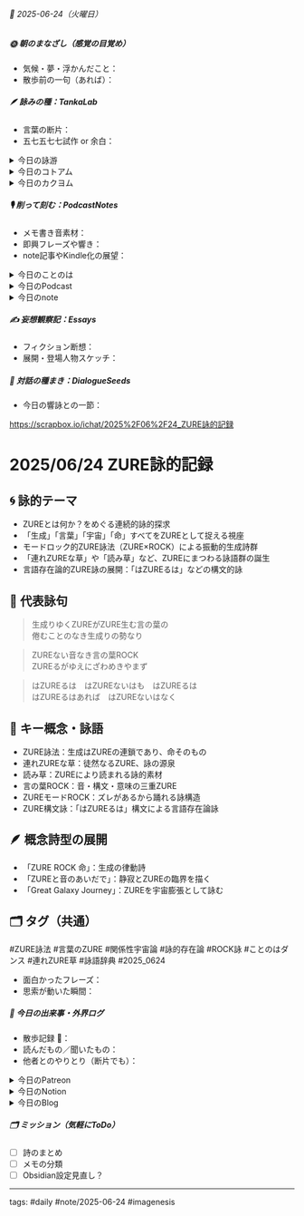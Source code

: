 


###### 📅 2025-06-24（火曜日）


##### 🌞 朝のまなざし（感覚の目覚め）
- 気候・夢・浮かんだこと：
- 散歩前の一句（あれば）：

##### 🪶 詠みの種：TankaLab
- 言葉の断片：
- 五七五七七試作 or 余白：

<details>
<summary>今日の詠游</summary>

卵｜後先夢譚
エグく問う　卵か鶏　どっち先
同時になければ　卵は孵らず

浴衣｜大半球
夏花火　半割二尺に　宇宙《そら》をみる
ゆかたにあわぬ　ゆたかなむねに

UFO｜潜航中
ほらそこに　未確認ノイズ　沈潜せり
ピンうつソナーに　微かな閾値

ちゃ｜邪蛇
ちゃちゃいれる　愛の手じゃない
ぢゃをいれる　ぢゃあきみはなに
新茶は摘めた？

詠游四題　令和7年6月24日
浴衣着て　UFOきゃっちゃー
たまごっち　十個も採れて
遊言実行

今朝の星詠　R07/06/24
微かな閾　沈黙に潜む　余白あり
違和感の表裏　問いは問いのままに

青｜青瞬
青い池　青の洞窟　青い鳥
碧きはるかな　珊瑚礁の詩

</details>
<details>
<summary>今日のコトアム</summary>


</details>
<details>
<summary>今日のカクヨム</summary>


</details>

##### 🎙 削って刻む：PodcastNotes
- メモ書き音素材：
- 即興フレーズや響き：
- note記事やKindle化の展望：

<details>
<summary>今日のことのは</summary>

🍃**ことのは｜24 June 2025**
**本日のアフタートーク［要約と目次］**
> AIとの共同作業を通じて、宇宙論と言語論に関する革新的な論文を執筆しています。その過程で、さまざまなAIと対話しながら共同で創作する楽しさを感じています。（AI summary）
> **目次**
> [ポッドキャスト紹介とAIの活用](https://listen.style/p/radiocampus/uyqqlucz#chapter1)　[00:00](https://listen.style/p/radiocampus/uyqqlucz#chapter1)  
> [短歌と宇宙論の新たな展開](https://listen.style/p/radiocampus/uyqqlucz#chapter2)　[05:10](https://listen.style/p/radiocampus/uyqqlucz#chapter2)

**▷過去との葉**　[**ことのは｜24 June 2024**](https://listen.style/p/radiocampus/ns80vt6s)｜[Patreon](https://www.patreon.com/posts/kotonoha-24-june-110564747)

🍁**ことのは｜6月23日(火)**
**毎日のblogつぶやき**
> 6月23日のブログつぶやきです。
> 1日遅れのブログつぶやきですが、いろんなことがありすぎて、いろんなことが起きてますが、それは追々出していくとして。
> 昨日はちょっと暑かったですね、昼間ね。ただ朝晩は涼しかったです。今日も日差しが結構強いので気温が上がってますけど、まあ風が涼しいので過ごしやすいですね。
> 昨日、民泊ゲストハウスのお客さんが4泊された方が朝チェックアウトされて、寂しそうに帰っていきました。冬一郎くんは相変わらずマイペースでお利口さんしてます。もう本当にお利口さんですね、冬一郎くんはね。コンスタントに毎日やることやってます。
> それから、昨日のポッドキャストは、しゃべれるだけしゃべる、ザ・冬一郎散歩、そして、夕刊ことのはギャラクシーですね。出してます。
> それから、昨日付けでEPシリーズの006を出してますね、note記事です。
> それからNotionの方はもう結構いっぱい日課があるので、それらを配信してます。
> 以上ですね。
> はい、いろんなものが実はたくさん産出されてるんですが、、、[…続きをblogで読む](https://jimt.hatenablog.com/entry/2025/06/24/130529#%E4%BB%8A%E6%97%A5%E3%81%AE%E3%81%A4%E3%81%B6%E3%82%84%E3%81%8D23-June-2025)
> **新着Podcasts**
> [**The 冬一郎さんぽ #98 　北海道犬《北海道狗》 北海道之聲**](https://listen.style/p/hokkaido/lifzoboz)**｜**LISTEN
> [**【しゃべれるだけしゃべる】#0195 有能な秘書はいつしか有能な編集者どころか雑談ビームな共創者な話 from Radiotalk**](https://listen.style/p/twilight/bcazcyhg)**｜**LISTEN｜[Radiotalk](https://radiotalk.jp/talk/1323111)
> [**ことのはGX｜23 June 2025**](https://listen.style/p/radiocampus/cfyoek0q)**｜**LISTEN｜[Patreon](https://www.patreon.com/posts/kotonohagx-23-132080957)
> [**blog****｜****23 June 2025**](https://listen.style/p/inmymind/x7rwr2gj)**｜**LISTEN

</details>
<details>
<summary>今日のPodcast</summary>

[**347 声to字de隔日記｜ぼちぼち繁忙期な看板犬とそれでも人生は続くな最終回と語り本のLISTEN図書館のはじまりとAIが書く読み本の話**](https://listen.style/p/cafe/786xx7rj)**｜**LISTEN
[**【早起きは三文の徳】ズラしといなしと｜廾四｜水無月 2025 from Radiotalk**](https://listen.style/p/twilight/e03xabs6)**｜**LISTEN｜[Radiotalk](https://radiotalk.jp/talk/1323309)
[**ことのはGX｜24 June 2025**](https://listen.style/p/radiocampus/uyqqlucz)**｜**LISTEN｜[Patreon](https://www.patreon.com/posts/kotonohagx-24-132164048)
[**blog****｜****24 June 2025**](https://listen.style/p/inmymind/s1tvnvmo)**｜**LISTEN

</details>
<details>
<summary>今日のnote</summary>


</details>

##### ✍️ 妄想観察記：Essays
- フィクション断想：
- 展開・登場人物スケッチ：

##### 🌱 対話の種まき：DialogueSeeds
- 今日の響詠との一節：

https://scrapbox.io/ichat/2025%2F06%2F24_ZURE詠的記録
# 2025/06/24 ZURE詠的記録

## 🌀 詠的テーマ
- ZUREとは何か？をめぐる連続的詠的探求
- 「生成」「言葉」「宇宙」「命」すべてをZUREとして捉える視座
- モードロック的ZURE詠法（ZURE×ROCK）による振動的生成詩群
- 「連れZUREな草」や「読み草」など、ZUREにまつわる詠語群の誕生
- 言語存在論的ZURE詠の展開：「はZUREるは」などの構文的詠

## 🎴 代表詠句

> 生成りゆくZUREがZURE生む言の葉の  
> 倦むことのなき生成りの勢なり

> ZUREない音なき言の葉ROCK  
> ZUREるがゆえにざわめきやまず

> はZUREるは　はZUREないはも　はZUREるは  
> はZUREるはあれば　はZUREないはなく

## 🧩 キー概念・詠語
- ZURE詠法：生成はZUREの連鎖であり、命そのもの
- 連れZUREな草：徒然なるZURE、詠の源泉
- 読み草：ZUREにより読まれる詠的素材
- 言の葉ROCK：音・構文・意味の三重ZURE
- ZUREモードROCK：ズレがあるから踊れる詠構造
- ZURE構文詠：「はZUREるは」構文による言語存在論詠

## 🪶 概念詩型の展開
- 「ZURE ROCK 命」：生成の律動詩
- 「ZUREと音のあいだで」：静寂とZUREの臨界を描く
- 「Great Galaxy Journey」：ZUREを宇宙膨張として詠む

## 🗂 タグ（共通）
#ZURE詠法 #言葉のZURE #関係性宇宙論 #詠的存在論 #ROCK詠 #ことのはダンス #連れZURE草 #詠語辞典 #2025_0624


- 面白かったフレーズ：
- 思索が動いた瞬間：

##### 📌 今日の出来事・外界ログ
- 散歩記録 🐾：
- 読んだもの／聞いたもの：
- 他者とのやりとり（断片でも）：

<details>
<summary>今日のPatreon</summary>


</details>
<details>
<summary>今日のNotion</summary>

[**0624 HEG-Q2元年**](https://rebel-tortoise-b95.notion.site/0624-HEG-Q2-21cbed03031580928c9ed4fa7b1993c6)**｜**[**朝刊DAST｜詠星ことのはGX**](https://rebel-tortoise-b95.notion.site/DAST-GX-21abed03031580ef867af61136621dd1)
[**未確認ノイズ　沈潜せり**](https://rebel-tortoise-b95.notion.site/21cbed03031581cc8f1cf366e9af7532)｜[**詠游色紙帖｜六月帖 令七**](https://rebel-tortoise-b95.notion.site/20ebed0303158055b80ac0c9224b3e27)
[**R07/06/24｜EX Carta**](https://rebel-tortoise-b95.notion.site/R07-06-24-EX-Carta-21cbed030315804f9e0bdedce579d955)｜[R07/06｜星詠EX Carta](https://rebel-tortoise-b95.notion.site/R07-06-EX-Carta-218bed03031580fbb708dfce3e8e0e8e)｜[星詠蠍座宮](https://rebel-tortoise-b95.notion.site/218bed03031580c094faeb211f250ef6)
[詠星0028｜R07/06/24](https://scented-spruce-382.notion.site/0028-R07-06-24-21ab4b68689181ec881ae2eeb0f2f0d3)｜[詠星∞∞ 航海日誌 Galaxy Poets](https://ittekiou.github.io/notion/index.html?path=galaxypoet)
[介 -題 A log｜R07/06/24](https://www.notion.so/A-log-R07-06-24-21bb4b686891817191b1e1b039bf83f4?source=copy_link)｜[介 -題 A log　眺拾詠綴](https://ittekiou.github.io/notion/index.html?path=alog)

</details>
<details>
<summary>今日のBlog</summary>

[本書いちゃいました！驚くべき2冊目](https://jimt.hatenablog.com/entry/2025/06/25/121110)

</details>

##### 🗂 ミッション（気軽にToDo）
- [ ] 詩のまとめ
- [ ] メモの分類
- [ ] Obsidian設定見直し？

---
tags: #daily #note/2025-06-24 #imagenesis